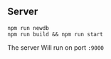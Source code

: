 ## Server

```
npm run newdb
npm run build && npm run start
```

The server Will run on port `:9000`

